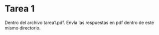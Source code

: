 # Tarea 1

Dentro del archivo tarea1.pdf. Envía las respuestas en pdf dentro de este mismo directorio.
